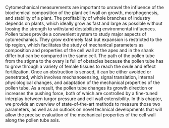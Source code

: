 Cytomechanical measurements are important to unravel the influence of the biochemical composition of the plant cell wall on growth, morphogenesis, and stability of a plant. The profitability of whole branches of industry depends on plants, which ideally grow as fast and large as possible without loosing the strength to withstand destabilizing environmental influences. Pollen tubes provide a convenient system to study major aspects of cytomechanics. They grow extremely fast but expansion is restricted to the tip region, which facilitates the study of mechanical parameters as composition and properties of the cell wall at the apex and in the shank differ but can be compared in the same cell. The path of the pollen tube from the stigma to the ovary is full of obstacles because the pollen tube has to grow through a variety of female tissues to reach the ovule and effect fertilization. Once an obstruction is sensed, it can be either avoided or penetrated, which involves mechanosensing, signal translation, internal physiological changes, and adaptation of the mechanical properties of the pollen tube. As a result, the pollen tube changes its growth direction or increases the pushing force, both of which are controlled by a fine-tuned interplay between turgor pressure and cell wall extensibility. In this chapter, we provide an overview of state-of-the-art methods to measure those two parameters, as well as an outlook on novel technical developments that will allow the precise evaluation of the mechanical properties of the cell wall along the pollen tube axis.
